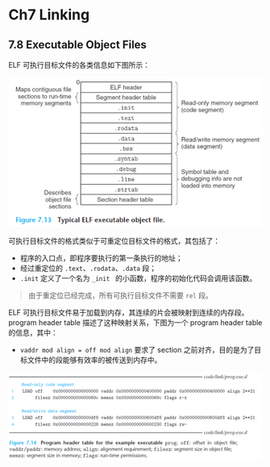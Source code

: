 #  Ch7 Linking

## 7.8 Executable Object Files

ELF 可执行目标文件的各类信息如下图所示：

![image-20220604213310891](assets/image-20220604213310891.png)

可执行目标文件的格式类似于可重定位目标文件的格式，其包括了：

* 程序的入口点，即程序要执行的第一条执行的地址；
* 经过重定位的 `.text`、`.rodata`、`.data` 段；
* `.init` 定义了一个名为 `_init ` 的小函数，程序的初始化代码会调用该函数。

> 由于重定位已经完成，所有可执行目标文件不需要 `rel` 段。

ELF 可执行目标文件易于加载到内存，其连续的片会被映射到连续的内存段。program header table 描述了这种映射关系，下图为一个 program header table  的信息，其中：

* `vaddr mod align = off mod align` 要求了 section 之前对齐，目的是为了目标文件中的段能够有效率的被传送到内存中。

![image-20220604213805093](assets/image-20220604213805093.png)

